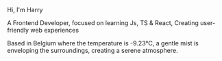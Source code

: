 Hi, I'm Harry

A Frontend Developer, focused on learning Js, TS & React, Creating user-friendly web experiences

<!-- WEATHER_START -->

Based in Belgium where the temperature is -9.23°C, a gentle mist is enveloping the surroundings, creating a serene atmosphere.

<!-- WEATHER_END -->
